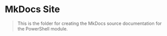 # MkDocs Site

> This is the folder for creating the MkDocs source documentation for the PowerShell module.
